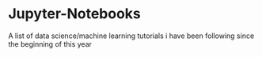 # Jupyter-Notebooks
A list of data science/machine learning tutorials i have been following since the beginning of this year
